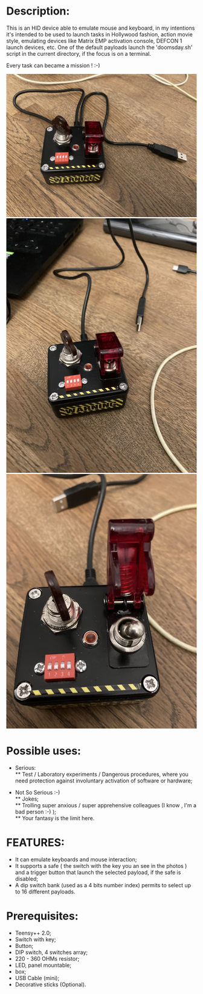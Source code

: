 Description:
============

This is an HID device able to emulate mouse and keyboard, in my intentions it's intended to be used to launch tasks in Hollywood fashion, action movie style, emulating devices like Matrix EMP activation console, DEFCON 1 launch devices, etc.
One of the default payloads launch the 'doomsday.sh' script in the current directory, if the focus is on a terminal.

Every task can became a mission ! :-)

![alt text](screenshoots/IMG-8769.jpg "the switch - 1")
![alt text](screenshoots/IMG-8770.jpg "the switch - 2")
![alt text](screenshoots/IMG-8771.jpg "the switch - 3")

Possible uses:
==============

* Serious:<br>
** Test / Laboratory experiments / Dangerous procedures,  where you need protection against involuntary activation of software or hardware;

* Not So Serious :-)<br>
** Jokes;<br>
** Trolling super anxious / super apprehensive colleagues (I know , I'm a bad person :-) );<br>
** Your fantasy is the limit here.<br>


FEATURES:
=========

- It can emulate keyboards and mouse interaction;<br>
- It supports a safe ( the switch with the key you an see in the photos ) and a trigger button that launch the selected payload, if the safe is disabled;<br>
- A dip switch bank (used as a 4 bits number index) permits to select up to 16 different payloads.<br>


Prerequisites:
==============

- Teensy++ 2.0;<br>
- Switch with key;<br>
- Button;<br>
- DIP switch, 4 switches array;<br>
- 220 - 360 OHMs resistor;<br>
- LED, panel mountable; <br>
- box;<br>
- USB Cable (mini);<br>
- Decorative sticks (Optional).<br>
